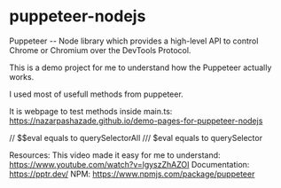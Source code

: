 # puppeteer-nodejs

Puppeteer -- Node library which provides a high-level API to control Chrome or Chromium over the DevTools Protocol.

This is a demo project for me to understand how the Puppeteer actually works.

I used most of usefull methods from puppeteer.

It is webpage to test methods inside main.ts: https://nazarpashazade.github.io/demo-pages-for-puppeteer-nodejs

// $$eval equals to querySelectorAll
/// $eval equals to querySelector

Resources:
This video made it easy for me to understand: https://www.youtube.com/watch?v=lgyszZhAZOI
Documentation: https://pptr.dev/
NPM: https://www.npmjs.com/package/puppeteer
